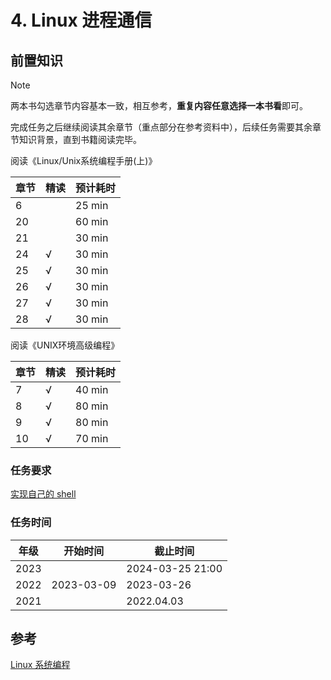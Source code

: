 # 4. Linux 进程通信

## 前置知识

> [!NOTE]
>
>  两本书勾选章节内容基本一致，相互参考，**重复内容任意选择一本书看**即可。
>
> 完成任务之后继续阅读其余章节（重点部分在参考资料中），后续任务需要其余章节知识背景，直到书籍阅读完毕。

阅读《Linux/Unix系统编程手册(上)》

| 章节 | 精读 | 预计耗时 |
| ---- | ---- | -------- |
| 6    |      | 25 min   |
| 20   |      | 60 min   |
| 21   |      | 30 min   |
| 24   | √    | 30 min   |
| 25   | √    | 30 min   |
| 26   | √    | 30 min   |
| 27   | √    | 30 min   |
| 28   | √    | 30 min   |

阅读《UNIX环境高级编程》

| 章节 | 精读 | 预计耗时 |
| ---- | ---- | -------- |
| 7    | √    | 40 min   |
| 8    | √    | 80 min   |
| 9    | √    | 80 min   |
| 10   | √    | 70 min   |

### 任务要求

[实现自己的 shell](../project/shell.md)

### 任务时间

| 年级 | 开始时间   | 截止时间         |
| ---- | ---------- | ---------------- |
| 2023 |            | 2024-03-25 21:00 |
| 2022 | 2023-03-09 | 2023-03-26       |
| 2021 |            | 2022.04.03       |

## 参考

[Linux 系统编程](../preparation/linux-system-programming.md)
